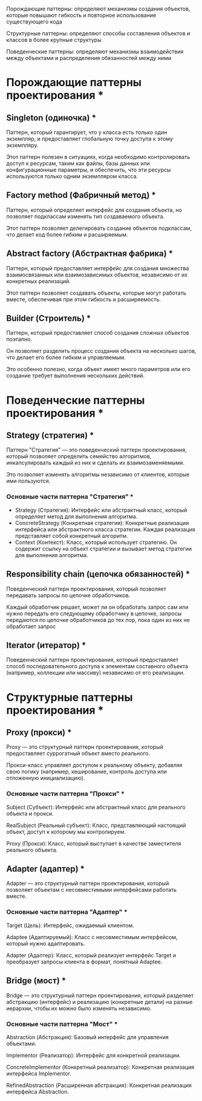 Порождающие паттерны: определяют механизмы создания объектов, которые повышают гибкость и повторное использование существующего кода

Структурные паттерны: определяют способы составления объектов и классов в более крупные структуры

Поведенческие паттерны: определяют механизмы взаимодействия между объектами и распределения обязанностей между ними

# Порождающие паттерны проектирования *

## Singleton (одиночка) *
Паттерн, который гарантирует, что у класса есть только один экземпляр, и предоставляет глобальную точку доступа к этому экземпляру.

Этот паттерн полезен в ситуациях, когда необходимо контролировать доступ к ресурсам, таким как файлы, базы данных или конфигурационные параметры,
и обеспечить, что эти ресурсы используются только одним экземпляром класса.

## Factory method (Фабричный метод) *
Паттерн, который определяет интерфейс для создания объекта, но позволяет подклассам изменять тип создаваемого объекта.

Этот паттерн позволяет делегировать создание объектов подклассам, что делает код более гибким и расширяемым.

## Abstract factory (Абстрактная фабрика) *

Паттерн, который предоставляет интерфейс для создания множества взаимосвязанных или взаимозависимых объектов, независимо от их конкретных реализаций.

Этот паттерн позволяет создавать объекты, которые могут работать вместе, обеспечивая при этом гибкость и расширяемость.

## Builder (Строитель) *

Паттерн, который предоставляет способ создания сложных объектов поэтапно.

Он позволяет разделить процесс создания объекта на несколько шагов, что делает его более гибким и управляемым.

Это особенно полезно, когда объект имеет много параметров или его создание требует выполнения нескольких действий.

# Поведенческие паттерны проектирования *

## Strategy (стратегия) *

Паттерн "Стратегия" — это поведенческий паттерн проектирования, который позволяет определить семейство алгоритмов, инкапсулировать каждый из них и сделать их взаимозаменяемыми.

Это позволяет изменять алгоритмы независимо от клиентов, которые ими пользуются.

### Основные части паттерна "Стратегия" *

* Strategy (Стратегия): Интерфейс или абстрактный класс, который определяет метод для выполнения алгоритма.
* ConcreteStrategy (Конкретная стратегия): Конкретные реализации интерфейса или абстрактного класса стратегии. Каждая реализация представляет собой конкретный алгоритм.
* Context (Контекст): Класс, который использует стратегию. Он содержит ссылку на объект стратегии и вызывает метод стратегии для выполнения алгоритма.

## Responsibility chain (цепочка обязанностей) *

Поведенческий паттерн проектирования, который позволяет передавать запросы по цепочке обработчиков.

Каждый обработчик решает, может ли он обработать запрос сам или нужно передать его следующему обработчику в цепочке, запросы передаются по цепочке обработчиков до тех пор, пока один из них не обработает запрос

## Iterator (итератор) *

Поведенческий паттерн проектирования, который предоставляет способ последовательного доступа к элементам составного объекта (например, коллекции или массиву) независимо от его реализации.

# Структурные паттерны проектирования *

## Proxy (прокси) *

Proxy — это структурный паттерн проектирования, который предоставляет суррогатный объект вместо реального.

Прокси-класс управляет доступом к реальному объекту, добавляя свою логику (например, кеширование, контроль доступа или отложенную инициализацию).

### Основные части паттерна "Прокси" *
Subject (Субъект): Интерфейс или абстрактный класс для реального объекта и прокси.

RealSubject (Реальный субъект): Класс, представляющий настоящий объект, доступ к которому мы контролируем.

Proxy (Прокси): Класс, который выступает в качестве заместителя реального объекта.

## Adapter (адаптер) *

Adapter — это структурный паттерн проектирования, который позволяет объектам с несовместимыми интерфейсами работать вместе.

### Основные части паттерна "Адаптер" *

Target (Цель): Интерфейс, ожидаемый клиентом.

Adaptee (Адаптируемый): Класс с несовместимым интерфейсом, который нужно адаптировать.

Adapter (Адаптер): Класс, который реализует интерфейс Target и преобразует запросы клиента в формат, понятный Adaptee.

## Bridge (мост) *

Bridge — это структурный паттерн проектирования, который разделяет абстракцию (интерфейс) и реализацию (конкретные детали) на разные иерархии, чтобы их можно было изменять независимо.

### Основные части паттерна "Мост" *

Abstraction (Абстракция): Базовый интерфейс для управления объектами.

Implementor (Реализатор): Интерфейс для конкретной реализации.

ConcreteImplementor (Конкретный реализатор): Конкретная реализация интерфейса Implementor.

RefinedAbstraction (Расширенная абстракция): Конкретная реализация интерфейса Abstraction.
